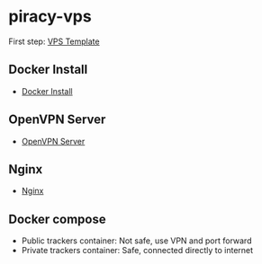 # piracy-vps

First step: [VPS Template](vps_template.md)

## Docker Install

* [Docker Install](docker.md)

## OpenVPN Server

* [OpenVPN Server](openvpn_server.md)

## Nginx

* [Nginx](nginx.md)

## Docker compose

* Public trackers container: Not safe, use VPN and port forward
* Private trackers container: Safe, connected directly to internet